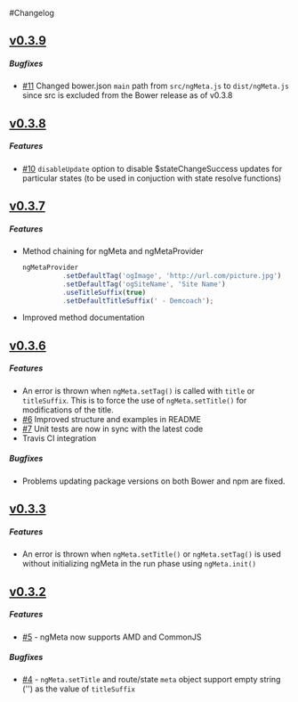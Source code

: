 #Changelog

## [v0.3.9](https://github.com/vinaygopinath/ngMeta/releases/tag/v0.3.9)

##### Bugfixes

* [#11](https://github.com/vinaygopinath/ngMeta/issues/11) Changed bower.json `main` path from `src/ngMeta.js` to `dist/ngMeta.js` since src is excluded from the Bower release as of v0.3.8

## [v0.3.8](https://github.com/vinaygopinath/ngMeta/releases/tag/v0.3.8)

##### Features

* [#10](https://github.com/vinaygopinath/ngMeta/issues/10) `disableUpdate` option to disable $stateChangeSuccess updates for particular states (to be used in conjuction with state resolve functions)

## [v0.3.7](https://github.com/vinaygopinath/ngMeta/releases/tag/v0.3.7)

##### Features
* Method chaining for ngMeta and ngMetaProvider
  ```javascript
  ngMetaProvider
            .setDefaultTag('ogImage', 'http://url.com/picture.jpg')
            .setDefaultTag('ogSiteName', 'Site Name')
            .useTitleSuffix(true)
            .setDefaultTitleSuffix(' - Demcoach');
  ```
* Improved method documentation

## [v0.3.6](https://github.com/vinaygopinath/ngMeta/releases/tag/v0.3.6)

##### Features
* An error is thrown when `ngMeta.setTag()` is called with `title` or `titleSuffix`. This is to force the use of `ngMeta.setTitle()` for modifications of the title.
* [#6](https://github.com/vinaygopinath/ngMeta/issues/6) Improved structure and examples in README
* [#7](https://github.com/vinaygopinath/ngMeta/issues/7) Unit tests are now in sync with the latest code
* Travis CI integration

##### Bugfixes
* Problems updating package versions on both Bower and npm are fixed.

## [v0.3.3](https://github.com/vinaygopinath/ngMeta/releases/tag/v0.3.3)

##### Features
* An error is thrown when `ngMeta.setTitle()` or `ngMeta.setTag()` is used without initializing ngMeta in the run phase using `ngMeta.init()`

## [v0.3.2](https://github.com/vinaygopinath/ngMeta/releases/tag/v0.3.2)

##### Features
* [#5](https://github.com/vinaygopinath/ngMeta/issues/5) - ngMeta now supports AMD and CommonJS

##### Bugfixes
* [#4](https://github.com/vinaygopinath/ngMeta/issues/4) - `ngMeta.setTitle` and route/state `meta` object support empty string ('') as the value of `titleSuffix`